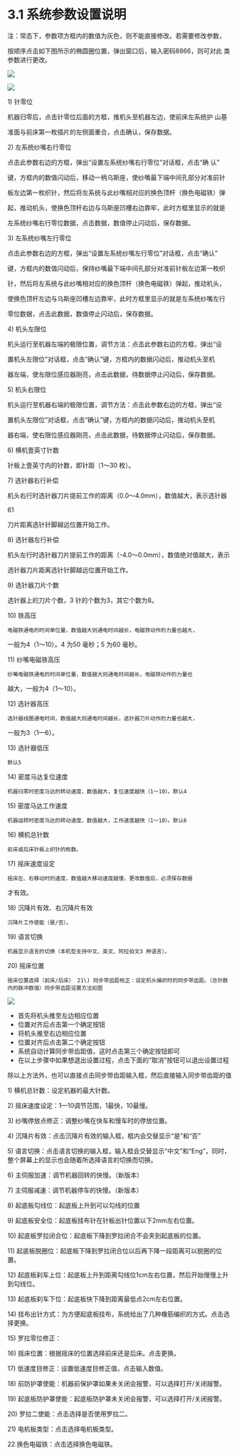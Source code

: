 # 3.1 系统参数设置说明

注：常态下，参数项方框内的数值为灰色，则不能直接修改。若需要修改参数，

按顺序点击如下图所示的椭圆圈位置，弹出窗口后，输入密码8866，则可对此 类参数进行更改。

![](../.gitbook/assets/image%20%2843%29.png)

![](../.gitbook/assets/image%20%288%29.png)

1\) 针零位

   机器归零后，点击针零位后面的方框，推机头至机器左边，使前床左系统护       山基

准面与前床第一枚插片的左侧面重合，点击确认，保存数据。

2\) 左系统纱嘴右行零位

   点击此参数右边的方框，弹出“设置左系统纱嘴右行零位”对话框，点击“确 认”

键，方框内的数值闪动后，移动一柄乌斯座，使纱嘴最下端中间孔部分对准前针

板左边第一枚织针，然后将左系统与此纱嘴相对应的换色顶杆（换色电磁铁）弹

起，推动机头，使换色顶杆右边与乌斯座凹槽右边靠牢，此时方框里显示的就是

左系统纱嘴右行零位数据，点击数据，数值停止闪动后，保存数据。

3\) 左系统纱嘴左行零位

  点击此参数右边的方框，弹出“设置左系统纱嘴左行零位”对话框，点击“确认”

键，方框内的数值闪动后，保持纱嘴最下端中间孔部分对准前针板左边第一枚织

针，然后将左系统与此纱嘴相对应的换色顶杆（换色电磁铁）弹起，推动机头，

使换色顶杆左边与乌斯座凹槽左边靠牢，此时方框里显示的就是左系统纱嘴左行

零位数据，点击此数据，数值停止闪动后，保存数据。

4\) 机头左限位

   机头运行至机器左端的极限位置，调节方法：点击此参数右边的方框，弹出“设

置机头左限位”对话框，点击“确认”键，方框内的数据闪动后，推动机头至机

器左端，使左限位感应器刚亮，点击此数据，待数据停止闪动后，保存数据。

5\) 机头右限位

   机头运行至机器右端的极限位置，调节方法：点击此参数右边的方框，弹出“设

置机头左限位”对话框，点击“确认”键，方框内的数据闪动后，推动机头至机

器右端，使右限位感应器刚亮，点击此数据，待数据停止闪动后，保存数据。

6\) 横机壹英寸针数

   针板上壹英寸内的针数，即针距（1～30 枚）。

7\) 选针器右行补偿

   机头右行时选针器刀片提前工作的距离（0.0～4.0mm），数值越大，表示选针器

61

刀片距离选针针脚越远位置开始工作。

8\) 选针器左行补偿

   机头左行时选针器刀片提前工作的距离（-4.0～0.0mm），数值绝对值越大，表示

选针器刀片距离选针针脚越远位置开始工作。

9\) 选针器刀片个数

   选针器上的刀片个数，3 针的个数为3，其它个数为8。

10\) 铁高压

    电磁铁通电的时间单位量，数值越大则通电时间越长，电磁铁动作的力量也越大，

一般为4（1～10）。4 为50 毫秒；5 为60 毫秒。

11\) 纱嘴电磁铁高压

    纱嘴电磁铁通电的时间单位量，数值越大则通电时间越长，电磁铁动作的力量也

越大，一般为4（1～10）。

12\) 选针器高压

    选针器线圈通电时间，数值越大则通电时间越长，选针器刀片动作的力量也越大，

一般为3（1—6）。

13\) 选针器低压

    默认5

14\) 密度马达复位速度

    机器归零时密度马达的转动速度，数值越大，复位速度越快（1～10）。默认4

15\) 密度马达工作速度

    机器运转时密度马达的转动速度，数值越大，工作速度越快（1～10）。默认6

16\) 横机总针数

    前床或后床针板上织针的枚数。

17\) 摇床速度设定

    摇床左、右移动时的速度，数值越大移动速度越慢，更改数值后，必须保存数据

才有效。

18\) 沉降片有效、右沉降片有效

    沉降片工作使能（是/否）。

19\) 语言切换

    机器显示语言的切换（本机型支持中文、英文、阿拉伯文3 种语言）。

20\) 摇床位置

    摇床位置选择（前床/后床） 21\) 同步带齿距校正：设定机头编织时的同步带齿距。（总针数内的脉冲数值）同步带齿距设置方法如图

![](../.gitbook/assets/image%20%2813%29.png)

* 首先将机头推至左边相应位置
* 位置对齐后点击第一个确定按钮
* 将机头推至右边相应位置
* 位置对齐后点击第二个确定按钮
* 系统自动计算同步带齿距值，这时点击第三个确定按钮即可
* 在以上步骤中如果想退出设置过程，点击下面的“取消”按钮可以退出设置过程

除以上方法外，也可以直接点击同步带齿距输入框，然后直接输入同步带齿距的值

1\)        横机总针数：设定机器的最大针数。

2\)        摇床速度设定：1—10调节范围，1最快，10最慢。

3\)        纱嘴停放点修正：调整纱嘴在快车和慢车时的停放位置。

4\)        沉降片有效：点击沉降片有效的输入框，框内会交替显示“是”和“否”

5\)        语言切换：点击语言切换的输入框，输入框会交替显示“中文”和“Eng”，同时，整个屏幕上的显示也会随着所选择语言的切换而切换。

6\)        主伺服加速：调节机器回转的快慢。（新版本）

7\)        主伺服减速：调节机器停车的快慢。（新版本）

8\)        起底板勾线位：起底板上升到可以勾线的位置

9\)        起底板安全位：起底板挂布针在针板出针位置以下2mm左右位置。

10\)    起底板罗拉闭合位：起底板下降到罗拉闭合不会夹到起底板的位置。

11\)    起底板脱圈位：起底板下降到罗拉闭合位以后再下降一段距离可以脱圈的位置。

12\)    起底板刹车上位：起底板上升到距离勾线位1cm左右位置，然后开始慢慢上升到勾线位。

13\)    起底板刹车下位：起底板快下降到距离最低点2cm左右位置。

14\)    挂布出针方式：为方便起底板挂布，系统给出了几种橡筋编织的方式。点击选择更换。

15\)    罗拉零位修正：

16\)    摇床位置：根据摇床的位置选择前床还是后床。点击更换。

17\)    低速度目修正：设置低速度目修正值，点击输入数值。

18\)    前防护罩使能：机器前保护罩如果未关闭会报警，可以选择打开/关闭报警。

19\)    起底板防护罩使能：起底板防护罩未关闭会报警，可以选择打开/关闭报警。

20\)    罗拉二使能：点击选择是否使用罗拉二。

21\)    电机板类型：点击选择电机板类型。

22.换色电磁铁：点击选择换色电磁铁。

